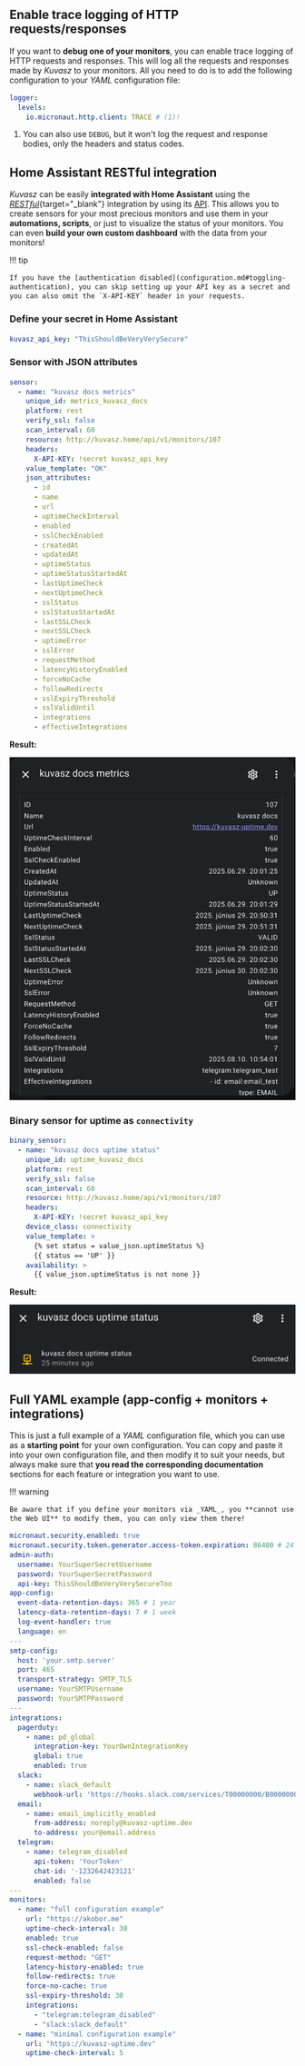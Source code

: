 ## Enable trace logging of HTTP requests/responses

If you want to **debug one of your monitors**, you can enable trace logging of HTTP requests and responses. This will log all the requests and responses made by _Kuvasz_ to  your monitors. All you need to do is to add the following configuration to your _YAML_ configuration file:

```yaml
logger:
  levels:
    io.micronaut.http.client: TRACE # (1)!
```

1. You can also use `DEBUG`, but it won't log the request and response bodies, only the headers and status codes.

## Home Assistant RESTful integration

_Kuvasz_ can be easily **integrated with Home Assistant** using the [_RESTful_](https://www.home-assistant.io/integrations/rest/){target="_blank"} integration by using its [API](../features/api.md). This allows you to create sensors for your most precious monitors and use them in your **automations, scripts**, or just to visualize the status of your monitors. You can even **build your own custom dashboard** with the data from your monitors!

!!! tip

    If you have the [authentication disabled](configuration.md#toggling-authentication), you can skip setting up your API key as a secret and you can also omit the `X-API-KEY` header in your requests.

### Define your secret in Home Assistant

```yaml title="secrets.yaml"
kuvasz_api_key: "ThisShouldBeVeryVerySecure"
```

### Sensor with JSON attributes

```yaml title="configuration.yaml"
sensor:
  - name: "kuvasz docs metrics"
    unique_id: metrics_kuvasz_docs
    platform: rest
    verify_ssl: false
    scan_interval: 60
    resource: http://kuvasz.home/api/v1/monitors/107
    headers:
      X-API-KEY: !secret kuvasz_api_key
    value_template: "OK"
    json_attributes:
      - id
      - name
      - url
      - uptimeCheckInterval
      - enabled
      - sslCheckEnabled
      - createdAt
      - updatedAt
      - uptimeStatus
      - uptimeStatusStartedAt
      - lastUptimeCheck
      - nextUptimeCheck
      - sslStatus
      - sslStatusStartedAt
      - lastSSLCheck
      - nextSSLCheck
      - uptimeError
      - sslError
      - requestMethod
      - latencyHistoryEnabled
      - forceNoCache
      - followRedirects
      - sslExpiryThreshold
      - sslValidUntil
      - integrations
      - effectiveIntegrations
```

**Result:**

![HA JSON attributes](../images/examples/ha_json_attributes.webp)

### Binary sensor for uptime as `connectivity`

```yaml
binary_sensor:
  - name: "kuvasz docs uptime status"
    unique_id: uptime_kuvasz_docs
    platform: rest
    verify_ssl: false
    scan_interval: 60
    resource: http://kuvasz.home/api/v1/monitors/107
    headers:
      X-API-KEY: !secret kuvasz_api_key
    device_class: connectivity
    value_template: >
      {% set status = value_json.uptimeStatus %}
      {{ status == 'UP' }}
    availability: >
      {{ value_json.uptimeStatus is not none }}
```

**Result:**

![HA connectivity](../images/examples/ha_connectivity.webp)

## Full YAML example (app-config + monitors + integrations)

This is just a full example of a _YAML_ configuration file, which you can use as a **starting point** for your own configuration. You can copy and paste it into your own configuration file, and then modify it to suit your needs, but always make sure that **you read the corresponding documentation** sections for each feature or integration you want to use.

!!! warning

    Be aware that if you define your monitors via _YAML_, you **cannot use the Web UI** to modify them, you can only view them there!

```yaml
micronaut.security.enabled: true
micronaut.security.token.generator.access-token.expiration: 86400 # 24 hours
admin-auth:
  username: YourSuperSecretUsername
  password: YourSuperSecretPassword
  api-key: ThisShouldBeVeryVerySecureToo
app-config:
  event-data-retention-days: 365 # 1 year
  latency-data-retention-days: 7 # 1 week
  log-event-handler: true
  language: en
---
smtp-config:
  host: 'your.smtp.server'
  port: 465
  transport-strategy: SMTP_TLS
  username: YourSMTPUsername
  password: YourSMTPPassword
---
integrations:
  pagerduty:
    - name: pd_global
      integration-key: YourOwnIntegrationKey
      global: true
      enabled: true
  slack:
    - name: slack_default
      webhook-url: 'https://hooks.slack.com/services/T00000000/B00000000/XXXXXXXXXXXXXXXX'
  email:
    - name: email_implicitly_enabled
      from-address: noreply@kuvasz-uptime.dev
      to-address: your@email.address
  telegram:
    - name: telegram_disabled
      api-token: 'YourToken'
      chat-id: '-1232642423121'
      enabled: false
---
monitors:
  - name: "full configuration example"
    url: "https://akobor.me"
    uptime-check-interval: 30
    enabled: true
    ssl-check-enabled: false
    request-method: "GET"
    latency-history-enabled: true
    follow-redirects: true
    force-no-cache: true
    ssl-expiry-threshold: 30
    integrations:
      - "telegram:telegram_disabled"
      - "slack:slack_default"
  - name: "minimal configuration example"
    url: "https://kuvasz-uptime.dev"
    uptime-check-interval: 5
```
